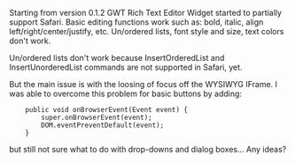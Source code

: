 Starting from version 0.1.2 GWT Rich Text Editor Widget started to partially support Safari. Basic editing functions work such as: bold, italic, align left/right/center/justify, etc.
Un/ordered lists, font style and size, text colors don't work.

Un/ordered lists don't work because InsertOrderedList and InsertUnorderedList commands are not supported in Safari, yet.

But the main issue is with the loosing of focus off the WYSIWYG IFrame. I was able to overcome this problem for basic buttons by adding:
```
    public void onBrowserEvent(Event event) {
        super.onBrowserEvent(event);
        DOM.eventPreventDefault(event);
    }
```

but still not sure what to do with drop-downs and dialog boxes...
Any ideas?